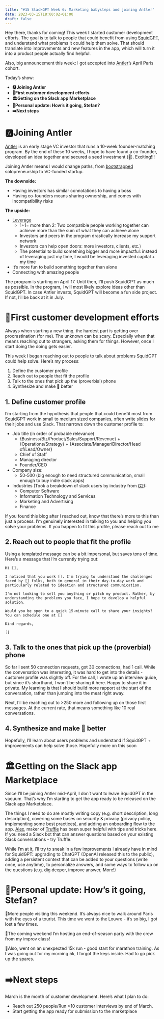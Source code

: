 ```yaml
---
title: "#15 SlackGPT Week 6: Marketing babysteps and joining Antler"
date: 2023-03-15T18:00:02+01:00
draft: false
---
```

Hey there, thanks for coming! This week I started customer development efforts. The goal is to talk to people that could benefit from using [SquidGPT](https://squidgpt.app/), and understand what problems it could help them solve. That should translate into improvements and new features in the app, which will turn it into a product people actually find helpful. 

Also, big announcement this week: I got accepted into [Antler](https://www.antler.co/)’s April Paris cohort. 

Today’s show:

- 🅰️**Joining Antler**
- 🙋**First customer development efforts**
- 🏛️**Getting on the Slack app Marketplace**
- ****🗿Personal update: How’s it going, Stefan?****
- **➡️Next steps**

# 🅰️Joining Antler

[Antler](https://www.antler.co/) is an early stage VC investor that runs a 10-week founder-matching program. By the end of these 10 weeks, I hope to have found a co-founder, developed an idea together and secured a seed investment (🤞). Exciting!!!

Joining Antler means I would change paths, from [bootstrapped](https://www.investopedia.com/terms/b/bootstrapping.asp) solopreneurship to VC-funded startup. 

**The downside:** 

- Having investors has similar connotations to having a boss
- Having co-founders means sharing ownership, and comes with incompatibility risks

**The upside:** 

- [Leverage](https://fs.blog/leverage/)
    - 1+1= more than 2: Two compatible people working together can achieve more than the sum of what they can achieve alone
    - Investors and peers in the program drastically increase my support network
    - Investors can help open doors: more investors, clients, etc.)
    - The potential to build something bigger and more impactful: instead of leveraging just my time, I would be leveraging invested capital + my time
- It’s more fun to build something together than alone
- Connecting with amazing people

The program is starting on April 17. Until then, I’ll push SquidGPT as much as possible. In the program, I will most likely explore ideas other than SquidGPT. In case Antler invests, SquidGPT will become a fun side project. If not, I’ll be back at it in July. 

# 🙋**First customer development efforts**

Always when starting a new thing, the hardest part is getting over procrastination (for me). The unknown can be scary. Especially when that means reaching out to strangers, asking them for things. However, once I start doing the doing gets easier. 

This week I began reaching out to people to talk about problems SquidGPT could help solve. Here’s my process: 

1. Define the customer profile
2. Reach out to people that fit the profile
3. Talk to the ones that pick up the (proverbial) phone
4. Synthesize and make 🦑 better

## 1. Define customer profile

I’m starting from the hypothesis that people that could benefit most from SquidGPT work in small to medium sized companies, often write slides for their jobs and use Slack. That narrows down the customer profile to:

- Job title (in order of probable relevance)
    - {Business/Biz/Product/Sales/Support/Revenue} + {Operations/Strategy} + {Associate/Manager/Director/Head of/Lead/Owner}
    - Chief of Staff
    - Managing director
    - Founder/CEO
- Company size:
    - 50-500 (big enough to need structured communication, small enough to buy indie slack apps)
- Industries (Took a breakdown of slack users by industry from [G2](https://www.g2.com/products/slack/reviews#reviews)):
    - Computer Software
    - Information Technology and Services
    - Marketing and Advertising
    - Finance

If you found this blog after I reached out, know that there’s more to this than just a process. I’m genuinely interested in talking to you and helping you solve your problems. If you happen to fit this profile, please reach out to me

## 2. Reach out to people that fit the profile

Using a templated message can be a bit impersonal, but saves tons of time. Here’s a message that I’m currently trying out:

  

```
Hi [],

I noticed that you work []. I'm trying to understand the challenges faced by [] folks, both in general in their day-to-day work and particularly related to ideation and structured communication. 

I'm not looking to sell you anything or pitch my product. Rather, by understanding the problems you face, I hope to develop a helpful solution. 

Would you be open to a quick 15-minute call to share your insights? You can schedule one at []

Kind regards,

[]
```

## 3. Talk to the ones that pick up the (proverbial) phone

So far I sent 50 connection requests, got 30 connections, had 1 call. While the conversation was interesting, it was hard to get into the details - customer profile was slightly off. For the call, I wrote up an interview guide, but since it’s shorthand, I won’t be sharing it here. Happy to share it in private. My learning is that I should build more rapport at the start of the conversation, rather than jumping into the meat right away.

Next, I’ll be reaching out to >250 more and following up on those first messages. At the current rate, that means something like 10 real conversations. 

## 4. Synthesize and make 🦑 better

Hopefully, I’ll learn about users problems and understand if SquidGPT + improvements can help solve those. Hopefully more on this soon

# 🏛️**Getting on the Slack app Marketplace**

Since I’ll be joining Antler mid-April, I don’t want to leave SquidGPT in the vacuum. That’s why I’m starting to get the app ready to be released on the Slack app Marketplace. 

The things I need to do are mostly writing copy (e.g. short description, long description), covering some bases on security & privacy (privacy policy, implementing some best practices), and adding an onboarding flow to the app. [Alex](https://twitter.com/sashimiblade), maker of [Truffle](https://truffle.bot/) has been super helpful with tips and tricks here. If you need a Slack bot that can answer questions based on your existing Slack conversations - try Truffle. 

While I’m at it, I’ll try to sneak in a few improvements I already have in mind for SquidGPT: upgrading to ChatGPT (OpenAI released this to the public), adding a persistent context  that can be added to your questions (write once, use anytime), to personalize answers, and some ways to follow up on the questions (e.g. dig deeper, improve answer, More!)

# **🗿Personal update: How’s it going, Stefan?**

🗼More people visiting this weekend. It’s always nice to walk around Paris with the eyes of a tourist. This time we went to the Louvre - it’s so big, I got lost a few times. 

🥂The coming weekend I’m hosting an end-of-season party with the crew from my improv class!

🏃Also, went on an unexpected 15k run - good start for marathon training. As I was going out for my morning 5k, I forgot the keys inside. Had to go pick up the spares. 

# ➡️Next steps

March is the month of customer development. Here’s what I plan to do:

- Reach out 250 people/Run >10 customer interviews by end of March.
- Start getting the app ready for submission to the marketplace
